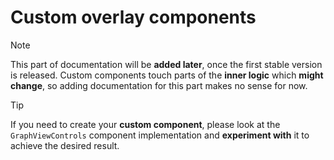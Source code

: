 # Custom overlay components

<!-- TODO - add this to documentation once the library code is polished and no more major changes to the inner logic will be made -->

> [!NOTE]
> This part of documentation will be **added later**, once the first stable version is released. Custom components touch parts of the **inner logic** which **might change**, so adding documentation for this part makes no sense for now.

> [!TIP]
> If you need to create your **custom component**, please look at the `GraphViewControls` component implementation and **experiment with** it to achieve the desired result.

